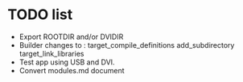 # TODO list

- Export ROOTDIR and/or DVIDIR
- Builder changes to : target_compile_definitions add_subdirectory target_link_libraries
- Test app using USB and DVI.
- Convert modules.md document
